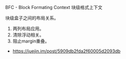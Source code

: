 BFC - Block Formating Context 块级格式上下文

块级盒子之间的布局关系。

1. 两列布局应用。
2. 清除浮动相关。
3. 阻止margin重叠。

- https://juejin.im/post/5909db2fda2f60005d2093db
